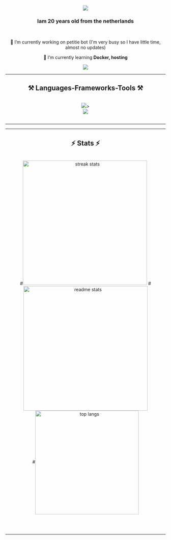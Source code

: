 <h1 align="center">
    <img src="https://readme-typing-svg.herokuapp.com/?font=Righteous&size=35&center=true&vCenter=true&width=500&height=70&duration=4000&lines=Hi+There!+👋;+I'm+Pedro+Muniz!;" />
</h1>

<h3 align="center">Iam 20 years old from the netherlands</h3>

<br/>

<div align="center">
 
 🔭 I’m currently working on petitie bot (I'm very busy so I have little time, almost no updates)
 
 🌱 I’m currently learning **Docker, hosting**

 </div>
 
<div align="center"> 
  <a href="mailto:Durmppoe@Drupje.tk">
    <img src="https://img.shields.io/badge/Gmail-333333?style=for-the-badge&logo=gmail&logoColor=red" />
  </a>
</div>

 <hr/>
 
<h2 align="center">⚒️ Languages-Frameworks-Tools ⚒️</h2>
<br/>
<div align="center">
    <img src="https://skillicons.dev/icons?i=html,css,vscode,github," />><br
<br/>
    <img src="https://skillicons.dev/icons?i=python,mysql,linux,ubuntu,kali linux," /><br>
</div>

<br/>
<hr/>


</div>

<hr/>

<h2 align="center">⚡ Stats ⚡</h2>
<br>
<div align=center>
  #<img width=390 src="https://github-readme-streak-stats-Durmpoe.vercel.app/?user=Durmpoe&count_private=true&theme=react&border_radius=10" alt="streak stats"/>
  #<img width=390 src="https://github-readme-stats-Durmpoe.vercel.app/api?username=Durmpoe&count_private=true&show_icons=true&theme=react&rank_icon=github&border_radius=10" alt="readme stats" />
  <br/>
  #<img width=325 align="center" src="https://github-readme-stats-Durmpoe.vercel.app/api/top-langs/?username=Durmpoe&hide=HTML&langs_count=8&layout=compact&theme=react&border_radius=10&size_weight=0.5&count_weight=0.5&exclude_repo=github-readme-stats" alt="top langs" />
</div>

<br/><br/>

<hr/>


<br/>
